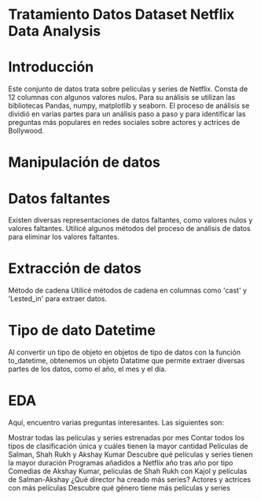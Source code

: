 # Tratamiento Datos Dataset Netflix Data Analysis
# Introducción
Este conjunto de datos trata sobre películas y series de Netflix. Consta de 12 columnas con algunos valores nulos. Para su análisis se utilizan las bibliotecas Pandas, numpy, matplotlib y seaborn. El proceso de análisis se dividió en varias partes para un análisis paso a paso y para identificar las preguntas más populares en redes sociales sobre actores y actrices de Bollywood.

# Manipulación de datos
# Datos faltantes
Existen diversas representaciones de datos faltantes, como valores nulos y valores faltantes. Utilicé algunos métodos del proceso de análisis de datos para eliminar los valores faltantes.

# Extracción de datos
Método de cadena
Utilicé métodos de cadena en columnas como 'cast' y 'Lested_in' para extraer datos.

# Tipo de dato Datetime
Al convertir un tipo de objeto en objetos de tipo de datos con la función to_datetime, obtenemos un objeto Datatime que permite extraer diversas partes de los datos, como el año, el mes y el día.

# EDA
Aquí, encuentro varias preguntas interesantes. Las siguientes son:

Mostrar todas las películas y series estrenadas por mes
Contar todos los tipos de clasificación única y cuáles tienen la mayor cantidad
Películas de Salman, Shah Rukh y Akshay Kumar
Descubre qué películas y series tienen la mayor duración
Programas añadidos a Netflix año tras año por tipo
Comedias de Akshay Kumar, películas de Shah Rukh con Kajol y películas de Salman-Akshay
¿Qué director ha creado más series?
Actores y actrices con más películas
Descubre qué género tiene más películas y series